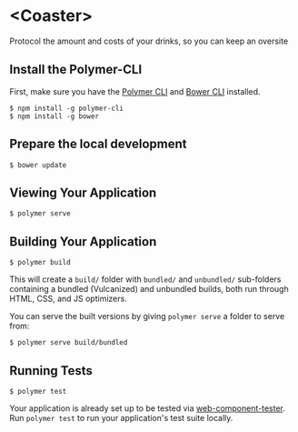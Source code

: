 # \<Coaster\>

Protocol the amount and costs of your drinks, so you can keep an oversite

## Install the Polymer-CLI

First, make sure you have the [Polymer CLI](https://www.npmjs.com/package/polymer-cli)  and [Bower CLI](https://bower.io/) installed.

```
$ npm install -g polymer-cli
$ npm install -g bower
```

## Prepare the local development

```
$ bower update
```

## Viewing Your Application

```
$ polymer serve
```

## Building Your Application

```
$ polymer build
```

This will create a `build/` folder with `bundled/` and `unbundled/` sub-folders
containing a bundled (Vulcanized) and unbundled builds, both run through HTML,
CSS, and JS optimizers.

You can serve the built versions by giving `polymer serve` a folder to serve
from:

```
$ polymer serve build/bundled
```

## Running Tests

```
$ polymer test
```

Your application is already set up to be tested via [web-component-tester](https://github.com/Polymer/web-component-tester). Run `polymer test` to run your application's test suite locally.
